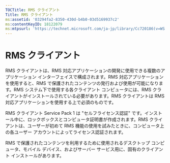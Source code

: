 ```yaml
---
TOCTitle: RMS クライアント
Title: RMS クライアント
ms:assetid: '03294fa2-8350-430d-b4b0-03d5169937c2'
ms:contentKeyID: 18122079
ms:mtpsurl: 'https://technet.microsoft.com/ja-jp/library/Cc720186(v=WS.10)'
---
```


RMS クライアント
================

RMS クライアントは、RMS 対応アプリケーションの開発に使用できる複数のアプリケーション インターフェイスで構成されます。RMS 対応アプリケーションを使用すると、RMS で保護されたコンテンツの発行および使用が可能になります。RMS システム下で使用する各クライアント コンピュータには、RMS クライアントがインストールされている必要があります。RMS クライアントは RMS 対応アプリケーションを使用する上で必須のものです。

RMS クライアント Service Pack 1 は "セルフライセンス認証" です。インストール中に、ロックボックスとコンピュータ証明書が作成されます。RMS クライアントは、ユーザーが初めて RMS 機能の使用を試みたときに、コンピュータ上の各ユーザー アカウントによってライセンス認証されます。

RMS で保護されたコンテンツを利用するために使用されるデスクトップ コンピュータ、モバイル デバイス、およびサーバー サービス用に、固有のクライアント インストールがあります。
